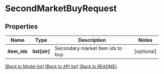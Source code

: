 # SecondMarketBuyRequest

## Properties
Name | Type | Description | Notes
------------ | ------------- | ------------- | -------------
**item_ids** | **list[str]** | Secondary market item ids to buy | [optional] 

[[Back to Model list]](../README.md#documentation-for-models) [[Back to API list]](../README.md#documentation-for-api-endpoints) [[Back to README]](../README.md)


